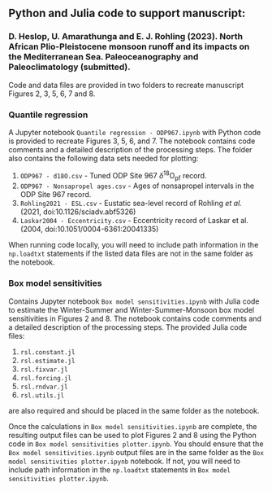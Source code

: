 ## Python and Julia code to support manuscript:
### D. Heslop, U. Amarathunga and E. J. Rohling (2023). North African Plio-Pleistocene monsoon runoff and its impacts on the Mediterranean Sea. Paleoceanography and Paleoclimatology (submitted).

Code and data files are provided in two folders to recreate manuscript Figures 2, 3, 5, 6, 7 and 8.

### Quantile regression
A Jupyter notebook ```Quantile regression - ODP967.ipynb``` with Python code is provided to recreate Figures 3, 5, 6, and 7. The notebook contains code comments and a detailed description of the processing steps. The folder also contains the following data sets needed for plotting:
1. ```ODP967 - d18O.csv``` - Tuned ODP Site 967 $\delta^{18}\mathrm{O}_{\mathrm{pf}}$ record.
2. ```ODP967 - Nonsapropel ages.csv``` - Ages of nonsapropel intervals in the ODP Site 967 record.
3. ```Rohling2021 - ESL.csv``` - Eustatic sea-level record of Rohling *et al.* (2021, doi:10.1126/sciadv.abf5326)
4. ```Laskar2004 - Eccentricity.csv``` - Eccentricity record of Laskar et al. (2004, doi:10.1051/0004-6361:20041335)

When running code locally, you will need to include path information in the ```np.loadtxt``` statements if the listed data files are not in the same folder as the notebook.

### Box model sensitivities
Contains Jupyter notebook ```Box model sensitivities.ipynb``` with Julia code to estimate the Winter-Summer and Winter-Summer-Monsoon box model sensitivities in Figures 2 and 8.  The notebook contains code comments and a detailed description of the processing steps. The provided Julia code files:
1. ```rsl.constant.jl```
2. ```rsl.estimate.jl```
3. ```rsl.fixvar.jl```
4. ```rsl.forcing.jl```
5. ```rsl.rndvar.jl```
6. ```rsl.utils.jl```

are also required and should be placed in the same folder as the notebook.

Once the calculations in ```Box model sensitivities.ipynb``` are complete, the resulting output files can be used to plot Figures 2 and 8 using the Python code in ```Box model sensitivities plotter.ipynb```. You should ensure that the ```Box model sensitivities.ipynb``` output files are in the same folder as the ```Box model sensitivities plotter.ipynb``` notebook. If not, you will need to include path information in the ```np.loadtxt``` statements in ```Box model sensitivities plotter.ipynb```. 

 
